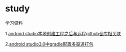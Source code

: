 # study
学习资料


1.[android studio本地创建工程之后与远程github仓库相关联](https://github.com/xkdaq/study/tree/master/git/xk_git.md)

2.[android studio3.0中gradle配置多渠道打包](https://github.com/xkdaq/study/blob/master/gradle/xk_gradle.md)























